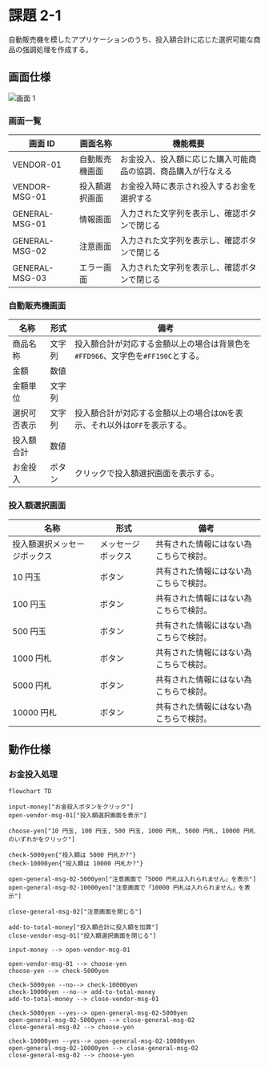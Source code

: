 # 課題 2-1

自動販売機を模したアプリケーションのうち、投入額合計に応じた選択可能な商品の強調処理を作成する。

## 画面仕様

![画面 1](https://user-images.githubusercontent.com/46245666/209645928-e20a120e-a2d0-422e-bf52-ef18e804d0be.png)

### 画面一覧

| 画面 ID        | 画面名称       | 機能概要                                                       |
| -------------- | -------------- | -------------------------------------------------------------- |
| VENDOR-01      | 自動販売機画面 | お金投入、投入額に応じた購入可能商品の協調、商品購入が行なえる |
| VENDOR-MSG-01  | 投入額選択画面 | お金投入時に表示され投入するお金を選択する                     |
| GENERAL-MSG-01 | 情報画面       | 入力された文字列を表示し、確認ボタンで閉じる                   |
| GENERAL-MSG-02 | 注意画面       | 入力された文字列を表示し、確認ボタンで閉じる                   |
| GENERAL-MSG-03 | エラー画面     | 入力された文字列を表示し、確認ボタンで閉じる                   |

### 自動販売機画面

| 名称         | 形式   | 備考                                                                             |
| ------------ | ------ | -------------------------------------------------------------------------------- |
| 商品名称     | 文字列 | 投入額合計が対応する金額以上の場合は背景色を`#FFD966`、文字色を`#FF190C`とする。 |
| 金額         | 数値   |                                                                                  |
| 金額単位     | 文字列 |                                                                                  |
| 選択可否表示 | 文字列 | 投入額合計が対応する金額以上の場合は`ON`を表示、それ以外は`OFF`を表示する。      |
| 投入額合計   | 数値   |                                                                                  |
| お金投入     | ボタン | クリックで投入額選択画面を表示する。                                             |

### 投入額選択画面

| 名称                         | 形式               | 備考                                   |
| ---------------------------- | ------------------ | -------------------------------------- |
| 投入額選択メッセージボックス | メッセージボックス | 共有された情報にはない為こちらで検討。 |
| 10 円玉                      | ボタン             | 共有された情報にはない為こちらで検討。 |
| 100 円玉                     | ボタン             | 共有された情報にはない為こちらで検討。 |
| 500 円玉                     | ボタン             | 共有された情報にはない為こちらで検討。 |
| 1000 円札                    | ボタン             | 共有された情報にはない為こちらで検討。 |
| 5000 円札                    | ボタン             | 共有された情報にはない為こちらで検討。 |
| 10000 円札                   | ボタン             | 共有された情報にはない為こちらで検討。 |

## 動作仕様

### お金投入処理

```mermaid
flowchart TD

input-money["お金投入ボタンをクリック"]
open-vendor-msg-01["投入額選択画面を表示"]

choose-yen["10 円玉, 100 円玉, 500 円玉, 1000 円札, 5000 円札, 10000 円札のいずれかをクリック"]

check-5000yen{"投入額は 5000 円札か?"}
check-10000yen{"投入額は 10000 円札か?"}

open-general-msg-02-5000yen["注意画面で「5000 円札は入れられません」を表示"]
open-general-msg-02-10000yen["注意画面で「10000 円札は入れられません」を表示"]

close-general-msg-02["注意画面を閉じる"]

add-to-total-money["投入額合計に投入額を加算"]
close-vendor-msg-01["投入額選択画面を閉じる"]

input-money --> open-vendor-msg-01

open-vendor-msg-01 --> choose-yen
choose-yen --> check-5000yen

check-5000yen --no--> check-10000yen
check-10000yen --no--> add-to-total-money
add-to-total-money --> close-vendor-msg-01

check-5000yen --yes--> open-general-msg-02-5000yen
open-general-msg-02-5000yen --> close-general-msg-02
close-general-msg-02 --> choose-yen

check-10000yen --yes--> open-general-msg-02-10000yen
open-general-msg-02-10000yen --> close-general-msg-02
close-general-msg-02 --> choose-yen

```
